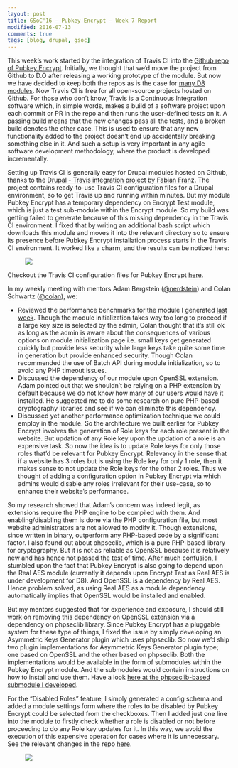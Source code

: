 ```yaml
---
layout: post
title: GSoC'16 – Pubkey Encrypt – Week 7 Report
modified: 2016-07-13
comments: true
tags: [blog, drupal, gsoc]
---
```


This week’s work started by the integration of Travis CI into the <a href="https://github.com/d8-contrib-modules/pubkey_encrypt">Github repo of Pubkey Encrypt</a>. Initially, we thought that we’d move the project from Github to D.O after releasing a working prototype of the module. But now we have decided to keep both the repos as is the case for <a href="https://github.com/d8-contrib-modules/"> many D8 modules</a>. Now Travis CI is free for all open-source projects hosted on Github. For those who don’t know, Travis is a Continuous Integration software which, in simple words, makes a build of a software project upon each commit or PR in the repo and then runs the user-defined tests on it. A passing build means that the new changes pass all the tests, and a broken build denotes the other case. This is used to ensure that any new functionality added to the project doesn’t end up accidentally breaking something else in it. And such a setup is very important in any agile software development methodology, where the product is developed incrementally.

Setting up Travis CI is generally easy for Drupal modules hosted on Github, thanks to the <a href="https://github.com/LionsAd/drupal_ti">Drupal - Travis integration project by Fabian Franz</a>. The project contains ready-to-use Travis CI configuration files for a Drupal environment, so to get Travis up and running within minutes. But my module Pubkey Encrypt has a temporary dependency on Encrypt Test module, which is just a test sub-module within the Encrypt module. So my build was getting failed to generate because of this missing dependency in the Travis CI environment. I fixed that by writing an additional bash script which downloads this module and moves it into the relevant directory so to ensure its presence before Pubkey Encrypt installation process starts in the Travis CI environment. It worked like a charm, and the results can be noticed here:

<figure>
  <img src="http://www.talhaparacha.com/build-status.png">
</figure>

Checkout the Travis CI configuration files for Pubkey Encrypt <a href="https://github.com/d8-contrib-modules/pubkey_encrypt/commit/6f6239ebb66ce7b2d47cf99c6887a0beae3bc51b">here<a/>.

In my weekly meeting with mentors Adam Bergstein (<a href ='https://www.drupal.org/u/nerdstein'>@nerdstein</a>) and Colan Schwartz (<a href='https://www.drupal.org/u/colan'>@colan</a>), we:

* Reviewed the performance benchmarks for the module I generated <a href="http://www.talhaparacha.com/gsoc-2016-week-6-report/">last week</a>. Though the module initialization takes way too long to proceed if a large key size is selected by the admin, Colan thought that it’s still ok as long as the admin is aware about the consequences of various options on module initialization page i.e. small keys get generated quickly but provide less security while large keys take quite some time in generation but provide enhanced security. Though Colan recommended the use of Batch API during module initialization, so to avoid any PHP timeout issues.
* Discussed the dependency of our module upon OpenSSL extension. Adam pointed out that we shouldn’t be relying on a PHP extension by default because we do not know how many of our users would have it installed. He suggested me to do some research on pure PHP-based cryptography libraries and see if we can eliminate this dependency.
* Discussed yet another performance optimization technique we could employ in the module. So the architecture we built earlier for Pubkey Encrypt involves the generation of Role keys for each role present in the website. But updation of any Role key upon the updation of a role is an expensive task. So now the idea is to update Role keys for only those roles that’d be relevant for Pubkey Encrypt. Relevancy in the sense that if a website has 3 roles but is using the Role key for only 1 role, then it makes sense to not update the Role keys for the other 2 roles. Thus we thought of adding a configuration option in Pubkey Encrypt via which admins would disable any roles irrelevant for their use-case, so to enhance their website’s performance.

So my research showed that Adam’s concern was indeed legit, as extensions require the PHP engine to be compiled with them. And enabling/disabling them is done via the PHP configuration file, but most website administrators are not allowed to modify it. Though extensions, since written in binary, outperform any PHP-based code by a significant factor. I also found out about phpseclib, which is a pure PHP-based library for cryptography. But it is not as reliable as OpenSSL because it is relatively new and has hence not passed the test of time. After much confusion, I stumbled upon the fact that Pubkey Encrypt is also going to depend upon the Real AES module (currently it depends upon Encrypt Test as Real AES is under development for D8). And OpenSSL is a dependency by Real AES. Hence problem solved, as using Real AES as a module dependency automatically implies that OpenSSL would be installed and enabled.

But my mentors suggested that for experience and exposure, I should still work on removing this dependency on OpenSSL extension via a dependency on phpseclib library. Since Pubkey Encrypt has a pluggable system for these type of things, I fixed the issue by simply developing an Asymmetric Keys Generator plugin which uses phpseclib. So now we’d ship two plugin implementations for Asymmetric Keys Generator plugin type; one based on OpenSSL and the other based on phpseclib. Both the implementations would be available in the form of submodules within the Pubkey Encrypt module. And the submodules would contain instructions on how to install and use them. Have a look <a href="https://github.com/talhaparacha/pubkey_encrypt/commit/770afd1d542417b2e86970d03ef7a7ad35b279d7">here at the phpseclib-based submodule I developed</a>.

For the “Disabled Roles” feature, I simply generated a config schema and added a module settings form where the roles to be disabled by Pubkey Encrypt could be selected from the checkboxes. Then I added just one line into the module to firstly check whether a role is disabled or not before proceeding to do any Role key updates for it. In this way, we avoid the execution of this expensive operation for cases where it is unnecessary. See the relevant changes in the repo <a href="https://github.com/talhaparacha/pubkey_encrypt/commit/294185e40b1f4a70bbbe64b7142ee23f5b79a52e">here</a>.

<figure>
  <img src="http://www.talhaparacha.com/disable-roles.png">
</figure>

